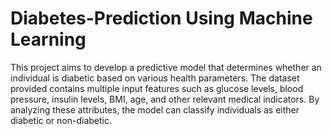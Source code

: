 # Diabetes-Prediction Using Machine Learning
This project aims to develop a predictive model that determines whether an individual is diabetic based on various health parameters. The dataset provided contains multiple input features such as glucose levels, blood pressure, insulin levels, BMI, age, and other relevant medical indicators. By analyzing these attributes, the model can classify individuals as either diabetic or non-diabetic.
